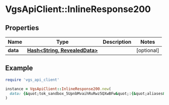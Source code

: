 # VgsApiClient::InlineResponse200

## Properties

| Name | Type | Description | Notes |
| ---- | ---- | ----------- | ----- |
| **data** | [**Hash&lt;String, RevealedData&gt;**](RevealedData.md) |  | [optional] |

## Example

```ruby
require 'vgs_api_client'

instance = VgsApiClient::InlineResponse200.new(
  data: {&quot;tok_sandbox_5UpnbMvaihRuRwz5QXwBFw&quot;:{&quot;aliases&quot;:[{&quot;format&quot;:&quot;UUID&quot;,&quot;value&quot;:&quot;tok_sandbox_5UpnbMvaihRuRwz5QXwBFw&quot;}],&quot;classifiers&quot;:[&quot;bank-account&quot;],&quot;created_at&quot;:&quot;2019-08-10T11:45:30Z&quot;,&quot;value&quot;:&quot;476673481&quot;},&quot;tok_sandbox_9ToiJHedw1nE1Jfx1qYYgz&quot;:{&quot;aliases&quot;:[{&quot;format&quot;:&quot;UUID&quot;,&quot;value&quot;:&quot;tok_sandbox_9ToiJHedw1nE1Jfx1qYYgz&quot;}],&quot;classifiers&quot;:[&quot;bank-account&quot;],&quot;created_at&quot;:&quot;2019-08-10T11:45:30Z&quot;,&quot;value&quot;:&quot;750360025&quot;}}
)
```

